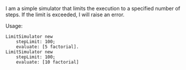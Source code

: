 I am a simple simulator that limits the execution to a specified number of steps. If the limit is exceeded, I will raise an error.

Usage:

	LimitSimulator new
		stepLimit: 100;
		evaluate: [5 factorial].
	LimitSimulator new
		stepLimit: 100;
		evaluate: [10 factorial]